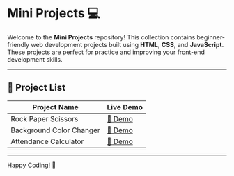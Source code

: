 # Mini Projects 💻

Welcome to the **Mini Projects** repository! This collection contains beginner-friendly web development projects built using **HTML**, **CSS**, and **JavaScript**. These projects are perfect for practice and improving your front-end development skills.

---

## 📂 Project List

| Project Name             | Live Demo                                                     |
| ------------------------ | ------------------------------------------------------------- |
| Rock Paper Scissors      | [🔗 Demo](https://rock-paper-scissor-tau-bice.vercel.app/)    |
| Background Color Changer | [🔗 Demo](https://background-color-changer-ashen.vercel.app/) |
| Attendance Calculator    | [🔗 Demo](https://attendance-calculator-seven.vercel.app/)    |

---

Happy Coding! 🎉
